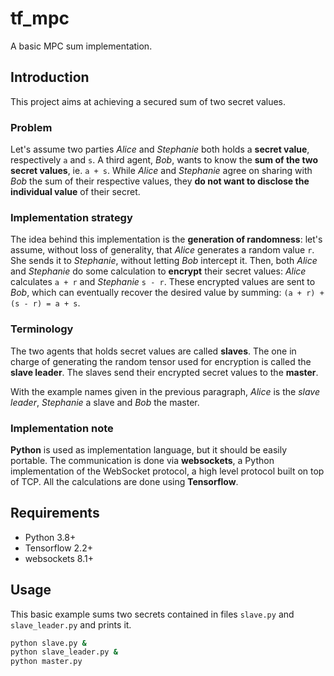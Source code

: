 # tf_mpc

A basic MPC sum implementation. 

## Introduction

This project aims at achieving a secured sum of 
two secret values. 

### Problem

Let's assume two parties _Alice_ and _Stephanie_ 
both holds a __secret value__, respectively `a` and `s`. 
A third agent, _Bob_, 
wants to know the __sum of the two secret values__, 
ie. `a + s`.
While _Alice_ and _Stephanie_ agree on sharing with
_Bob_ the sum of their respective values, they __do not
want to disclose the individual value__ of their secret.

### Implementation strategy

The idea behind this implementation is the __generation
of randomness__: let's assume, without loss of generality,
that _Alice_ generates a random value `r`. She
sends it to _Stephanie_, without letting _Bob_ 
intercept it. Then, both _Alice_ and _Stephanie_ do
some calculation to __encrypt__ their secret values:
_Alice_ calculates `a + r` and _Stephanie_ `s - r`.
These encrypted values are sent to _Bob_, which can
eventually recover the desired value by summing:
`(a + r) + (s - r) = a + s`.

### Terminology
The two agents
that holds secret values are called __slaves__. The
one in charge of generating the random tensor used
for encryption is called the __slave leader__. 
The slaves send their encrypted secret values to
the __master__. 

With the example names given in the previous paragraph,
_Alice_ is the _slave leader_, _Stephanie_ a slave and
_Bob_ the master.

### Implementation note

__Python__ is used as implementation language, but it 
should be easily portable. The communication is done
via __websockets__, a Python implementation of the WebSocket protocol, a high level protocol built on top of TCP. All the calculations
are done using __Tensorflow__.

## Requirements

- Python 3.8+
- Tensorflow 2.2+
- websockets 8.1+

## Usage

This basic example sums two secrets contained
in files `slave.py` and `slave_leader.py` and 
prints it.

```bash
python slave.py &
python slave_leader.py &
python master.py
```


